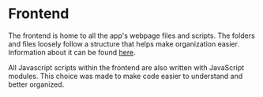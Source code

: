 # Frontend
The frontend is home to all the app's webpage files and scripts. The folders and files loosely follow a structure that helps make organization easier. Information about it can be found [here](/structure.md).

All Javascript scripts within the frontend are also written with JavaScript modules. This choice was made to make code easier to understand and better organized. 